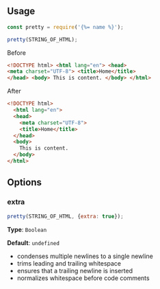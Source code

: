 ## Usage

```js
const pretty = require('{%= name %}');

pretty(STRING_OF_HTML);
```

Before

```html
<!DOCTYPE html> <html lang="en"> <head> 
<meta charset="UTF-8"> <title>Home</title> 
</head> <body> This is content. </body> </html>
```

After

```html
<!DOCTYPE html>
  <html lang="en">
  <head>
    <meta charset="UTF-8">
    <title>Home</title>
  </head>
  <body>
    This is content.
  </body>
</html>
```

## Options

### extra

```js
pretty(STRING_OF_HTML, {extra: true});
```

**Type**: `Boolean`

**Default**: `undefined`

- condenses multiple newlines to a single newline
- trims leading and trailing whitespace
- ensures that a trailing newline is inserted
- normalizes whitespace before code comments
